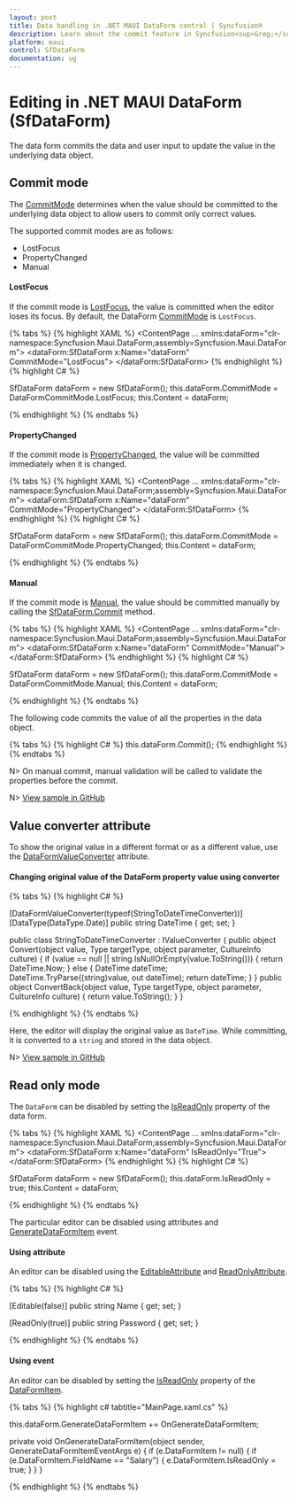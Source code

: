 ```yaml
---
layout: post
title: Data handling in .NET MAUI DataForm control | Syncfusion®
description: Learn about the commit feature in Syncfusion<sup>&reg;</sup> .NET MAUI DataForm (SfDataForm) control in mobile and desktop applications from a single shared codebase.
platform: maui
control: SfDataForm
documentation: ug
---
```


# Editing in .NET MAUI DataForm (SfDataForm)

The data form commits the data and user input to update the value in the underlying data object.

## Commit mode

The [CommitMode](https://help.syncfusion.com/cr/maui/Syncfusion.Maui.DataForm.SfDataForm.html#Syncfusion_Maui_DataForm_SfDataForm_CommitMode) determines when the value should be committed to the underlying data object to allow users to commit only correct values.

The supported commit modes are as follows:

* LostFocus
* PropertyChanged
* Manual

#### LostFocus

If the commit mode is [LostFocus](https://help.syncfusion.com/cr/maui/Syncfusion.Maui.DataForm.DataFormCommitMode.html#Syncfusion_Maui_DataForm_DataFormCommitMode_LostFocus), the value is committed when the editor loses its focus. By default, the DataForm [CommitMode](https://help.syncfusion.com/cr/maui/Syncfusion.Maui.DataForm.SfDataForm.html#Syncfusion_Maui_DataForm_SfDataForm_CommitMode) is `LostFocus`.

{% tabs %}
{% highlight XAML %}
<ContentPage 
...
 xmlns:dataForm="clr-namespace:Syncfusion.Maui.DataForm;assembly=Syncfusion.Maui.DataForm">
    <dataForm:SfDataForm
        x:Name="dataForm"
        CommitMode="LostFocus">
    </dataForm:SfDataForm>
</ContentPage>
{% endhighlight %}
{% highlight C# %}

SfDataForm dataForm = new SfDataForm();
this.dataForm.CommitMode = DataFormCommitMode.LostFocus;
this.Content = dataForm;

{% endhighlight %}
{% endtabs %}

#### PropertyChanged

If the commit mode is [PropertyChanged](https://help.syncfusion.com/cr/maui/Syncfusion.Maui.DataForm.DataFormCommitMode.html#Syncfusion_Maui_DataForm_DataFormCommitMode_PropertyChanged), the value will be committed immediately when it is changed.

{% tabs %}
{% highlight XAML %}
<ContentPage 
...
 xmlns:dataForm="clr-namespace:Syncfusion.Maui.DataForm;assembly=Syncfusion.Maui.DataForm">
    <dataForm:SfDataForm
        x:Name="dataForm"
        CommitMode="PropertyChanged">
    </dataForm:SfDataForm>
</ContentPage>
{% endhighlight %}
{% highlight C# %}

SfDataForm dataForm = new SfDataForm();
this.dataForm.CommitMode = DataFormCommitMode.PropertyChanged;
this.Content = dataForm;

{% endhighlight %}
{% endtabs %}

#### Manual

If the commit mode is [Manual](https://help.syncfusion.com/cr/maui/Syncfusion.Maui.DataForm.DataFormCommitMode.html#Syncfusion_Maui_DataForm_DataFormCommitMode_Manual), the value should be committed manually by calling the [SfDataForm.Commit](https://help.syncfusion.com/cr/maui/Syncfusion.Maui.DataForm.SfDataForm.html#Syncfusion_Maui_DataForm_SfDataForm_Commit) method.

{% tabs %}
{% highlight XAML  %}
<ContentPage 
...
 xmlns:dataForm="clr-namespace:Syncfusion.Maui.DataForm;assembly=Syncfusion.Maui.DataForm">
    <dataForm:SfDataForm
        x:Name="dataForm"
        CommitMode="Manual">
    </dataForm:SfDataForm>
</ContentPage>
{% endhighlight %}
{% highlight C# %}

SfDataForm dataForm = new SfDataForm();
this.dataForm.CommitMode = DataFormCommitMode.Manual;
this.Content = dataForm;

{% endhighlight %}
{% endtabs %}

The following code commits the value of all the properties in the data object.

{% tabs %}
{% highlight C# %}
this.dataForm.Commit();
{% endhighlight %}
{% endtabs %}

N> On manual commit, manual validation will be called to validate the properties before the commit.

N> [View sample in GitHub](https://github.com/SyncfusionExamples/maui-dataform/tree/master/ManualCommit)

## Value converter attribute

To show the original value in a different format or as a different value, use the [DataFormValueConverter](https://help.syncfusion.com/cr/maui/Syncfusion.Maui.DataForm.DataFormValueConverterAttribute.html) attribute.

#### Changing original value of the DataForm property value using converter

{% tabs %}
{% highlight C# %}

[DataFormValueConverter(typeof(StringToDateTimeConverter))]
[DataType(DataType.Date)]
public string DateTime { get; set; }

public class StringToDateTimeConverter : IValueConverter
{
    public object Convert(object value, Type targetType, object parameter, CultureInfo culture)
    {
        if (value == null || string.IsNullOrEmpty(value.ToString()))
        {
            return DateTime.Now;
        }
        else
        {
            DateTime dateTime;
            DateTime.TryParse((string)value, out dateTime);
            return dateTime;
        }
    }
    public object ConvertBack(object value, Type targetType, object parameter, CultureInfo culture)
    {
        return value.ToString();
    }
}

{% endhighlight %}
{% endtabs %}

Here, the editor will display the original value as `DateTime`. While committing, it is converted to a `string` and stored in the data object.

N> [View sample in GitHub](https://github.com/SyncfusionExamples/maui-dataform/tree/master/ConvertersSample)

## Read only mode

The `DataForm` can be disabled by setting the [IsReadOnly](https://help.syncfusion.com/cr/maui/Syncfusion.Maui.DataForm.SfDataForm.html#Syncfusion_Maui_DataForm_SfDataForm_IsReadOnly) property of the data form.

{% tabs %}
{% highlight XAML %}
<ContentPage 
...
xmlns:dataForm="clr-namespace:Syncfusion.Maui.DataForm;assembly=Syncfusion.Maui.DataForm">
    <dataForm:SfDataForm
        x:Name="dataForm" 
        IsReadOnly="True">
    </dataForm:SfDataForm>
</ContentPage>
{% endhighlight %}
{% highlight C# %}

SfDataForm dataForm = new SfDataForm();
this.dataForm.IsReadOnly = true;
this.Content = dataForm;

{% endhighlight %}
{% endtabs %}

The particular editor can be disabled using attributes and [GenerateDataFormItem](https://help.syncfusion.com/cr/maui/Syncfusion.Maui.DataForm.SfDataForm.html#Syncfusion_Maui_DataForm_SfDataForm_GenerateDataFormItem) event.

#### Using attribute

An editor can be disabled using the [EditableAttribute](https://learn.microsoft.com/en-us/dotnet/api/system.componentmodel.dataannotations.editableattribute?view=net-7.0) and [ReadOnlyAttribute](https://learn.microsoft.com/en-us/dotnet/api/system.componentmodel.readonlyattribute?view=net-6.0).

{% tabs %}
{% highlight C# %}

[Editable(false)]
public string Name { get; set; }

[ReadOnly(true)]
public string Password { get; set; }

{% endhighlight %}
{% endtabs %}

#### Using event

An editor can be disabled by setting the [IsReadOnly](https://help.syncfusion.com/cr/maui/Syncfusion.Maui.DataForm.DataFormItem.html#Syncfusion_Maui_DataForm_DataFormItem_IsReadOnly) property of the [DataFormItem](https://help.syncfusion.com/cr/maui/Syncfusion.Maui.DataForm.DataFormItem.html).

{% tabs %}
{% highlight c# tabtitle="MainPage.xaml.cs" %}

this.dataForm.GenerateDataFormItem += OnGenerateDataFormItem;

private void OnGenerateDataFormItem(object sender, GenerateDataFormItemEventArgs e)
{
    if (e.DataFormItem != null)
    {
        if (e.DataFormItem.FieldName == "Salary")
        {
            e.DataFormItem.IsReadOnly = true;
        }
    }
}

{% endhighlight %}
{% endtabs %}